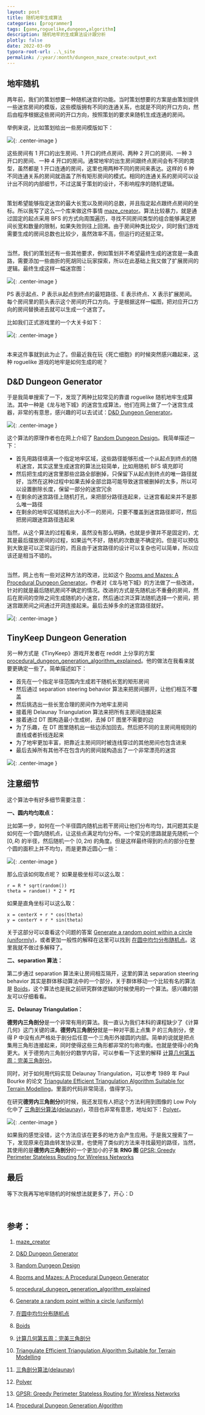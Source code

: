 ```yaml
---
layout: post
title: 随机地牢生成算法
categories: [programmer]
tags: [game,roguelike,dungeon,algorithm]
description: 随机地牢的生成算法设计跟分析
plotly: false
date: 2022-03-09
typora-root-url: ..\_site
permalink: /:year/:month/dungeon_maze_create:output_ext
---
```


地牢随机
-----

两年前，我们的策划想要一种随机迷宫的功能。当时策划想要的方案是由策划提供一些迷宫房间的模版，这些模版拥有不同的连通关系，也就是不同的开口方向，然后由程序根据这些房间的开口方向，按照策划的要求来随机生成连通的房间。

举例来说，比如策划给出一些房间模版如下：

![](/../assets/posts/QQ%E6%88%AA%E5%9B%BE20220309204913.png){: .center-image }

这些房间有 1 开口的出生房间、1 开口的终点房间、两种 2 开口的房间、一种 3 开口的房间、一种 4 开口的房间。通常地牢的出生房间跟终点房间会有不同的类型，虽然都是 1 开口连通的房间，这里也用两种不同的房间来表达。这样的 6 种不同连通关系的房间就涵盖了所有矩形房间的模式。相同的连通关系的房间可以设计出不同的内部细节，不过这属于策划的设计，不影响程序的随机逻辑。

\
策划希望能够指定迷宫的最大长宽以及房间的总数，并且指定起点跟终点房间的坐标。所以我写了这么一个库来做这件事情 [maze_creator](https://github.com/rangercyh/maze_creator)。算法比较暴力，就是通过固定的起点采用 BFS 的方式向周围遍历，寻找不同房间类型的组合能够满足房间长宽和数量的限制，如果失败则往上回溯。由于房间种类比较少，同时我们游戏需要生成的房间总数也比较少，虽然效率不高，但运行的还挺正常。

\
当然，我们的策划还有一些其他要求，例如策划并不希望最终生成的迷宫是一条直路，需要添加一些曲折的死胡同让玩家探索，所以在此基础上我又做了扩展房间的逻辑。最终生成这样一幅迷宫图：

![](/../assets/posts/QQ%E6%88%AA%E5%9B%BE20220309210146.png){: .center-image }

PS 表示起点、P 表示从起点到终点的最短路径、E 表示终点、X 表示扩展房间。每个房间里的箭头表示这个房间的开口方向。于是根据这样一幅图，把对应开口方向的房间替换进去就可以生成一个迷宫了。

比如我们正式游戏里的一个大关卡如下：

![](/../assets/posts/QQ%E6%88%AA%E5%9B%BE20220309211542.png){: .center-image }

\
本来这件事就到此为止了。但最近我在玩《死亡细胞》的时候突然感兴趣起来，这种 roguelike 游戏的地牢是如何生成的呢？

D&D Dungeon Generator
-----

于是我简单搜索了一下，发现了两种比较常见的靠谱 roguelike 随机地牢生成算法。其中一种是《龙与地下城》的迷宫生成算法，他们在网上做了一个迷宫生成器，非常的有意思，感兴趣的可以去试试：[D&D Dungeon Generator](https://www.myth-weavers.com/generate_dungeon.php)。

![](/../assets/posts/QQ%E6%88%AA%E5%9B%BE20220309221359.png){: .center-image }

这个算法的原理作者也在网上介绍了 [Random Dungeon Design](http://web.archive.org/web/20080203123815/www.aarg.net/~minam/dungeon_design.html)。我简单描述一下：

+ 首先用路径填满一个指定地牢区域，这些路径能够形成一个从起点到终点的随机迷宫，其实这里生成迷宫的算法比较简单，比如用随机 BFS 填充即可
+ 然后把生成的迷宫里那些岔路全部删掉，只保留下从起点到终点的唯一路径就好，当然在这种过程中如果去掉全部岔路可能导致迷宫被删掉的太多，所以可以设置删除长度，保留一部分的迷宫冗余
+ 在剩余的迷宫路径上随机打孔，来把部分路径连起来，让迷宫看起来并不是那么唯一路径
+ 在剩余的地牢区域随机出大小不一的房间，只要不覆盖到迷宫路径即可，然后把房间跟迷宫路径连起来

当然，从这个算法的过程看来，虽然没有那么明确，也就是步骤并不是固定的，尤其是最后摆放房间的过程，如果运气不好，随机的次数是不确定的。但是可以预估到大致是可以正常运行的，而且由于迷宫路径的设计可以复杂也可以简单，所以应该还是相当不错的。

\
当然，网上也有一些对这种方法的改进，比如这个 [Rooms and Mazes: A Procedural Dungeon Generator](http://journal.stuffwithstuff.com/2014/12/21/rooms-and-mazes/)。作者对《龙与地下城》的方法做了一些改进，针对的就是最后随机房间不确定的情况。改进的方式是先随机出不重叠的房间，然后在房间的空隙之间生成随机的小迷宫，然后通过洪泛算法随机选择一个房间，把迷宫跟房间之间通过开洞连接起来。最后去掉多余的迷宫路径就好。

![](/../assets/posts/QQ%E6%88%AA%E5%9B%BE20220309221518.png){: .center-image }

TinyKeep Dungeon Generation
------

另一种方式是《TinyKeep》游戏开发者在 reddit 上分享的方案 [procedural_dungeon_generation_algorithm_explained](https://www.reddit.com/r/gamedev/comments/1dlwc4/procedural_dungeon_generation_algorithm_explained/)。他的做法在我看来就要更确定一些了。简单描述如下：

+ 首先在一个指定半径范围内生成若干随机长宽的矩形房间
+ 然后通过 separation steering behavior 算法来把房间挪开，让他们相互不覆盖
+ 然后挑选出一些长宽合理的房间作为地牢主房间
+ 接着用 Delaunay Triangulation 算法来把所有主房间连接起来
+ 接着通过 DT 图构造最小生成树，去掉 DT 图里不需要的边
+ 为了乐趣，在 DT 图里随机出一些边添加回去。然后把不同的主房间用规则的直线或者折线连起来
+ 为了地牢更加丰富，把靠近主房间同时被连线穿过的其他房间也包含进来
+ 最后去掉所有其他不在包含内的房间就构造出了一个非常漂亮的迷宫

![](/../assets/posts/GKO8EUG.gif){: .center-image }

注意细节
-----

这个算法中有好多细节需要注意：

**一、圆内均匀取点：**

比如第一步，如何在一个半径圆内随机出若干房间让他们分布均匀，其问题其实是如何在一个圆内随机点，让这些点满足均匀分布。一个常见的思路就是先随机一个 $[0,R)$ 的半径，然后随机一个 $[0, 2π)$ 的角度。但是这样最终得到的点的部分在整个圆的面积上并不均匀，而是更靠近圆心一些：

![](/../assets/posts/QQ%E6%88%AA%E5%9B%BE20220309222311.png){: .center-image }

那么应该如何取点呢？
如果是极坐标可以这么取：
```
r = R * sqrt(random())
theta = random() * 2 * PI
```
如果是直角坐标可以这么取：
```
x = centerX + r * cos(theta)
y = centerY + r * sin(theta)
```

关于这部分可以查看这个问题的答案 [Generate a random point within a circle (uniformly)](https://stackoverflow.com/questions/5837572/generate-a-random-point-within-a-circle-uniformly)，或者更加一般性的解释在这里可以找到 [在圆中均匀分布随机点](https://zhuanlan.zhihu.com/p/447898464)。这里我就不做过多解释了。

**二、separation 算法：**

第二步通过 separation 算法来让房间相互隔开，这里的算法 separation steering behavior 其实是群体移动算法中的一个部分，关于群体移动一个比较有名的算法是 [Boids](https://www.red3d.com/cwr/boids/)，这个算法也是我之前研究群体逻辑的时候使用的一个算法。感兴趣的朋友可以仔细看看。

**三、Delaunay Triangulation：**

**德劳内三角剖分**是一个非常有用的算法。我一直认为我们本科的课程缺少了《计算几何》这门关键的课。**德劳内三角剖分**就是一种对平面上点集 P 的三角剖分，使得 P 中没有点严格处于剖分后任意一个三角形外接圆的内部。简单的说就是把点集用三角形连接起来，同时使得这些三角形都非常的匀称均衡。也就是使得小的角更大。关于德劳内三角剖分的数学内容，可以参看一下这里的解释 [计算几何第五周：完美三角剖分](https://zhuanlan.zhihu.com/p/34158974)。

同时，对于如何用代码实现 Delaunay Triangulation，可以参考 1989 年 Paul Bourke 的论文 [Triangulate Efficient Triangulation Algorithm Suitable for Terrain Modelling](http://paulbourke.net/papers/triangulate/)。里面的代码非常简洁，值得学习。

在研究**德劳内三角剖分**的时候，我还发现有人把这个方法利用到图像的 Low Poly 化中了 [三角剖分算法(delaunay)](https://www.cnblogs.com/zhiyishou/p/4430017.html)，项目也非常有意思，地址如下：[Polyer](https://github.com/zhiyishou/polyer)。

![](/../assets/posts/QQ%E6%88%AA%E5%9B%BE20220310101228.png){: .center-image }

如果我的感觉没错，这个方法应该在更多的地方会产生应用。于是我又搜索了一下，发现原来在路由转发协议里，也使用了类似的方法来寻找最短的路径，当然，其使用的是**德劳内三角剖分**的一个更加小的子集 **RNG 图** [GPSR: Greedy Perimeter Stateless Routing for Wireless Networks](http://www.eecs.harvard.edu/~htk/publication/2000-mobi-karp-kung.pdf)

最后
-----

等下次我再写地牢随机的时候想法就更多了，开心：D

<br>

参考：
------

1. [maze_creator](https://github.com/rangercyh/maze_creator)

2. [D&D Dungeon Generator](https://www.myth-weavers.com/generate_dungeon.php)

3. [Random Dungeon Design](http://web.archive.org/web/20080203123815/www.aarg.net/~minam/dungeon_design.html)

4. [Rooms and Mazes: A Procedural Dungeon Generator](http://journal.stuffwithstuff.com/2014/12/21/rooms-and-mazes/)

5. [procedural_dungeon_generation_algorithm_explained](https://www.reddit.com/r/gamedev/comments/1dlwc4/procedural_dungeon_generation_algorithm_explained/)

6. [Generate a random point within a circle (uniformly)](https://stackoverflow.com/questions/5837572/generate-a-random-point-within-a-circle-uniformly)

7. [在圆中均匀分布随机点](https://zhuanlan.zhihu.com/p/447898464)

8. [Boids](https://www.red3d.com/cwr/boids/)

9. [计算几何第五周：完美三角剖分](https://zhuanlan.zhihu.com/p/34158974)

10. [Triangulate Efficient Triangulation Algorithm Suitable for Terrain Modelling](http://paulbourke.net/papers/triangulate/)

11. [三角剖分算法(delaunay)](https://www.cnblogs.com/zhiyishou/p/4430017.html)

12. [Polyer](https://github.com/zhiyishou/polyer)

13. [GPSR: Greedy Perimeter Stateless Routing for Wireless Networks](http://www.eecs.harvard.edu/~htk/publication/2000-mobi-karp-kung.pdf)

14. [Procedural Dungeon Generation Algorithm](https://www.gamedeveloper.com/programming/procedural-dungeon-generation-algorithm)

